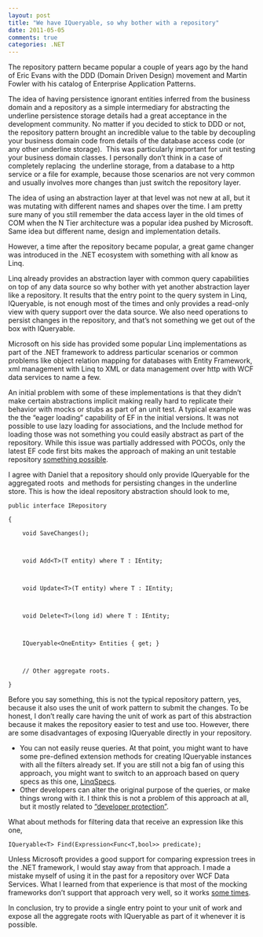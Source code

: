 ```yaml
---
layout: post
title: "We have IQueryable, so why bother with a repository"
date: 2011-05-05
comments: true
categories: .NET
---
```


The repository pattern became popular a couple of years ago by the hand
of Eric Evans with the DDD (Domain Driven Design) movement and Martin
Fowler with his catalog of Enterprise Application Patterns.

The idea of having persistence ignorant entities inferred from the
business domain and a repository as a simple intermediary for
abstracting the underline persistence storage details had a great
acceptance in the development community. No matter if you decided to
stick to DDD or not, the repository pattern brought an incredible value
to the table by decoupling your business domain code from details of the
database access code (or any other underline storage).  This was
particularly important for unit testing your business domain classes. I
personally don’t think in a case of completely replacing  the underline
storage, from a database to a http service or a file for example,
because those scenarios are not very common and usually involves more
changes than just switch the repository layer. 

The idea of using an abstraction layer at that level was not new at all,
but it was mutating with different names and shapes over the time. I am
pretty sure many of you still remember the data access layer in the old
times of COM when the N Tier architecture was a popular idea pushed by
Microsoft. Same idea but different name, design and implementation
details.

However, a time after the repository became popular, a great game
changer was introduced in the .NET ecosystem with something with all
know as Linq.

Linq already provides an abstraction layer with common query
capabilities on top of any data source so why bother with yet another
abstraction layer like a repository. It results that the entry point to
the query system in Linq, IQueryable, is not enough most of the times
and only provides a read-only view with query support over the data
source. We also need operations to persist changes in the repository,
and that’s not something we get out of the box with IQueryable.

Microsoft on his side has provided some popular Linq implementations as
part of the .NET framework to address particular scenarios or common
problems like object relation mapping for databases with Entity
Framework, xml management with Linq to XML or data management over http
with WCF data services to name a few.

An initial problem with some of these implementations is that they
didn’t make certain abstractions implicit making really hard to
replicate their behavior with mocks or stubs as part of an unit test. A
typical example was the the “eager loading” capability of EF in the
initial versions. It was not possible to use lazy loading for
associations, and the Include method for loading those was not something
you could easily abstract as part of the repository. While this issue
was partially addressed with POCOs, only the latest EF code first bits
makes the approach of making an unit testable  repository [something
possible](http://blogs.clariusconsulting.net/kzu/how-to-design-a-unit-testable-domain-model-with-entity-framework-code-first/).

I agree with Daniel that a repository should only provide IQueryable for
the aggregated roots  and methods for persisting changes in the
underline store. This is how the ideal repository abstraction should
look to me,

~~~~ {style="border-bottom-style: none; text-align: left; padding-bottom: 0px; line-height: 12pt; border-right-style: none; background-color: white; margin: 0em; padding-left: 0px; width: 100%; padding-right: 0px; font-family: 'Courier New', courier, monospace; direction: ltr; border-top-style: none; color: black; font-size: 8pt; border-left-style: none; overflow: visible; padding-top: 0px"}
public interface IRepository
~~~~

~~~~ {style="border-bottom-style: none; text-align: left; padding-bottom: 0px; line-height: 12pt; border-right-style: none; background-color: #f4f4f4; margin: 0em; padding-left: 0px; width: 100%; padding-right: 0px; font-family: 'Courier New', courier, monospace; direction: ltr; border-top-style: none; color: black; font-size: 8pt; border-left-style: none; overflow: visible; padding-top: 0px"}
{
~~~~

~~~~ {style="border-bottom-style: none; text-align: left; padding-bottom: 0px; line-height: 12pt; border-right-style: none; background-color: white; margin: 0em; padding-left: 0px; width: 100%; padding-right: 0px; font-family: 'Courier New', courier, monospace; direction: ltr; border-top-style: none; color: black; font-size: 8pt; border-left-style: none; overflow: visible; padding-top: 0px"}
    void SaveChanges();
~~~~

~~~~ {style="border-bottom-style: none; text-align: left; padding-bottom: 0px; line-height: 12pt; border-right-style: none; background-color: #f4f4f4; margin: 0em; padding-left: 0px; width: 100%; padding-right: 0px; font-family: 'Courier New', courier, monospace; direction: ltr; border-top-style: none; color: black; font-size: 8pt; border-left-style: none; overflow: visible; padding-top: 0px"}
 
~~~~

~~~~ {style="border-bottom-style: none; text-align: left; padding-bottom: 0px; line-height: 12pt; border-right-style: none; background-color: white; margin: 0em; padding-left: 0px; width: 100%; padding-right: 0px; font-family: 'Courier New', courier, monospace; direction: ltr; border-top-style: none; color: black; font-size: 8pt; border-left-style: none; overflow: visible; padding-top: 0px"}
    void Add<T>(T entity) where T : IEntity;
~~~~

~~~~ {style="border-bottom-style: none; text-align: left; padding-bottom: 0px; line-height: 12pt; border-right-style: none; background-color: #f4f4f4; margin: 0em; padding-left: 0px; width: 100%; padding-right: 0px; font-family: 'Courier New', courier, monospace; direction: ltr; border-top-style: none; color: black; font-size: 8pt; border-left-style: none; overflow: visible; padding-top: 0px"}
 
~~~~

~~~~ {style="border-bottom-style: none; text-align: left; padding-bottom: 0px; line-height: 12pt; border-right-style: none; background-color: white; margin: 0em; padding-left: 0px; width: 100%; padding-right: 0px; font-family: 'Courier New', courier, monospace; direction: ltr; border-top-style: none; color: black; font-size: 8pt; border-left-style: none; overflow: visible; padding-top: 0px"}
    void Update<T>(T entity) where T : IEntity;
~~~~

~~~~ {style="border-bottom-style: none; text-align: left; padding-bottom: 0px; line-height: 12pt; border-right-style: none; background-color: #f4f4f4; margin: 0em; padding-left: 0px; width: 100%; padding-right: 0px; font-family: 'Courier New', courier, monospace; direction: ltr; border-top-style: none; color: black; font-size: 8pt; border-left-style: none; overflow: visible; padding-top: 0px"}
 
~~~~

~~~~ {style="border-bottom-style: none; text-align: left; padding-bottom: 0px; line-height: 12pt; border-right-style: none; background-color: white; margin: 0em; padding-left: 0px; width: 100%; padding-right: 0px; font-family: 'Courier New', courier, monospace; direction: ltr; border-top-style: none; color: black; font-size: 8pt; border-left-style: none; overflow: visible; padding-top: 0px"}
    void Delete<T>(long id) where T : IEntity;
~~~~

~~~~ {style="border-bottom-style: none; text-align: left; padding-bottom: 0px; line-height: 12pt; border-right-style: none; background-color: #f4f4f4; margin: 0em; padding-left: 0px; width: 100%; padding-right: 0px; font-family: 'Courier New', courier, monospace; direction: ltr; border-top-style: none; color: black; font-size: 8pt; border-left-style: none; overflow: visible; padding-top: 0px"}
 
~~~~

~~~~ {style="border-bottom-style: none; text-align: left; padding-bottom: 0px; line-height: 12pt; border-right-style: none; background-color: white; margin: 0em; padding-left: 0px; width: 100%; padding-right: 0px; font-family: 'Courier New', courier, monospace; direction: ltr; border-top-style: none; color: black; font-size: 8pt; border-left-style: none; overflow: visible; padding-top: 0px"}
    IQueryable<OneEntity> Entities { get; }
~~~~

~~~~ {style="border-bottom-style: none; text-align: left; padding-bottom: 0px; line-height: 12pt; border-right-style: none; background-color: #f4f4f4; margin: 0em; padding-left: 0px; width: 100%; padding-right: 0px; font-family: 'Courier New', courier, monospace; direction: ltr; border-top-style: none; color: black; font-size: 8pt; border-left-style: none; overflow: visible; padding-top: 0px"}
 
~~~~

~~~~ {style="border-bottom-style: none; text-align: left; padding-bottom: 0px; line-height: 12pt; border-right-style: none; background-color: white; margin: 0em; padding-left: 0px; width: 100%; padding-right: 0px; font-family: 'Courier New', courier, monospace; direction: ltr; border-top-style: none; color: black; font-size: 8pt; border-left-style: none; overflow: visible; padding-top: 0px"}
    // Other aggregate roots.
~~~~

~~~~ {style="border-bottom-style: none; text-align: left; padding-bottom: 0px; line-height: 12pt; border-right-style: none; background-color: #f4f4f4; margin: 0em; padding-left: 0px; width: 100%; padding-right: 0px; font-family: 'Courier New', courier, monospace; direction: ltr; border-top-style: none; color: black; font-size: 8pt; border-left-style: none; overflow: visible; padding-top: 0px"}
}
~~~~

Before you say something, this is not the typical repository pattern,
yes, because it also uses the unit of work pattern to submit the
changes. To be honest, I don’t really care having the unit of work as
part of this abstraction because it makes the repository easier to test
and use too. However, there are some disadvantages of exposing
IQueryable directly in your repository.

-   You can not easily reuse queries. At that point, you might want to
    have some pre-defined extension methods for creating IQueryable
    instances with all the filters already set. If you are still not a
    big fan of using this approach, you might want to switch to an
    approach based on query specs as this one,
    [LinqSpecs](http://linqspecs.codeplex.com/). 
-   Other developers can alter the original purpose of the queries, or
    make things wrong with it. I think this is not a problem of this
    approach at all, but it mostly related to [“developer
    protection”](http://davybrion.com/blog/2009/04/educate-developers-instead-of-protecting-them/).

What about methods for filtering data that receive an expression like
this one,

~~~~ {style="border-bottom-style: none; text-align: left; padding-bottom: 0px; line-height: 12pt; border-right-style: none; background-color: white; margin: 0em; padding-left: 0px; width: 100%; padding-right: 0px; font-family: 'Courier New', courier, monospace; direction: ltr; border-top-style: none; color: black; font-size: 8pt; border-left-style: none; overflow: visible; padding-top: 0px"}
IQueryable<T> Find(Expression<Func<T,bool>> predicate); 
~~~~

Unless Microsoft provides a good support for comparing expression trees
in the .NET framework, I would stay away from that approach. I made a
mistake myself of using it in the past for a repository over WCF Data
Services. What I learned from that experience is that most of the
mocking frameworks don’t support that approach very well, so it works
[some
times](http://www.codethinked.com/comparing-simple-lambda-expressions-with-moq).

In conclusion, try to provide a single entry point to your unit of work
and expose all the aggregate roots with IQueryable as part of it
whenever it is possible.

